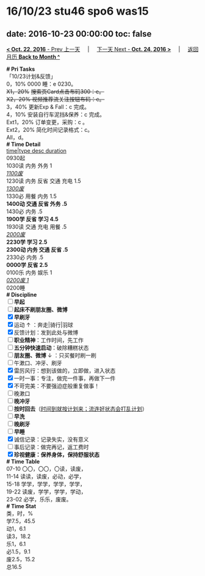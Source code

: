 # 16/10/23 stu46 spo6 was15

date: 2016-10-23 00:00:00
toc: false
---
[**< Oct. 22, 2016** - Prev 上一天](/lifelogs/2016/10/d22.html) &nbsp; &nbsp; | &nbsp; &nbsp; [下一天 Next - **Oct. 24, 2016 >**](/lifelogs/2016/10/d24.html) &nbsp; &nbsp; |  &nbsp; &nbsp; [返回月历 **Back to Month ^**](/lifelogs/2016/10/index.html)
<br/><div><b># Pri Tasks</b></div><div>「10/23计划&amp;反馈」</div><div>0，10% 0000 睡：e 0230。</div><div><s>X1，20%</s> <s>搜索页</s><s>Card</s><s>点击布码</s><s>300：e</s><s>。</s></div><div><s>X2，20% </s><s>视频推荐流</s><s>关注按钮</s><s>布码：e</s><s>。</s></div><div>3，40% 更新Exp &amp; Fall：c 完成。</div><div>4，10% 安装自行车泥挡&amp;保养：c 完成。</div><div>Ext1，20% 订单变更，采购：c 。</div><div>Ext2，20% 简化时间记录格式：c。</div><div>All，d。</div><div><b># Time Detail</b></div><div><u>time|type desc duration</u></div><div>0930起</div><div>1030读 内务 外务 1</div><div><u><i>1100废</i></u></div><div>1230读 内务 反省 交通 充电 1.5</div><div><u><i>1300废</i></u></div><div>1330必 用餐 内务 1.5</div><div><b>1400动 交通 反省 外务 .5</b></div><div>1430必 内务 .5</div><div><b>1900学 反省 学习 4.5</b></div><div>1930读 交通 充电 用餐 .5</div><div><u><i>2000废</i></u></div><div><b>2230学 学习 2.5</b></div><div><b>2300动 内务 交通 反省 .5</b></div><div>2330必 内务 .5</div><div><b>0000学 反省 2.5</b></div><div>0100乐 内务 娱乐 1</div><div><u><i>0200废 1</i></u></div><div>0200睡</div><div><b># Discipline</b></div><div><b><input type="checkbox"/></b><b>早起</b></div><div><input type="checkbox"/><b>起床不刷</b><b>朋友圈、微博</b></div><div><input checked="true" type="checkbox"/><b>早刷牙</b></div><div><input checked="true" type="checkbox"/>运动 ↑ ：奔走|骑行|羽球</div><div><input checked="true" type="checkbox"/>反馈计划：发到此处与微博</div><div><input type="checkbox"/><b>职业精神</b>：工作时间，先工作</div><div><input type="checkbox"/><b>五分钟快速启动</b>：破除糟糕状态</div><div><input type="checkbox"/><b>朋友圈、微博</b> ↓ ：只买餐时刷一刷</div><div><input type="checkbox"/>午漱口、冲牙、刷牙</div><div><input checked="true" type="checkbox"/>雷厉风行：想到该做的，立即做，进入状态</div><div><input checked="true" type="checkbox"/>一时一事：专注，做完一件事，再做下一件</div><div><input checked="true" type="checkbox"/>不苛完美：不要强迫症般重复做事！</div><div><input type="checkbox"/>晚漱口</div><div><b><input type="checkbox"/></b><b>晚冲牙</b></div><div><u><input type="checkbox"/></u><b>按时回去</b>（<u>时间到就按计划来；流连好状态会打乱计划</u>）</div><div><input type="checkbox"/><b>早洗</b></div><div><b><input type="checkbox"/></b><b>晚刷牙</b></div><div><input type="checkbox"/><b>早睡</b></div><div><input checked="true" type="checkbox"/>诚信记录：记录失实，没有意义</div><div><input type="checkbox"/>事后记录：做完再记，返工费时</div><div><b><input checked="true" type="checkbox"/></b><b>珍视健康：保养身体，保持舒服状态</b></div><div><b># Time Table</b></div><div>07-10 〇〇，〇〇，〇读，读废，</div><div>11-14 读读，读废，必动，必学，</div><div>15-18 学学，学学，学学，学学，</div><div>19-22 读废，学学，学学，学动，</div><div>23-02 必学，乐乐，废废。</div><div><b># Time Stat</b></div><div>类，时，%</div><div>学7.5，45.5</div><div>动1，6.1</div><div>读3，18.2</div><div>乐1，6.1</div><div>必1.5，9.1</div><div>废2.5，15.2</div><div>总16.5</div>
